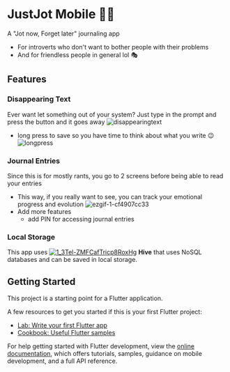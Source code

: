 # JustJot Mobile 📝📱
A "Jot now, Forget later" journaling app
- For introverts who don't want to bother people with their problems
- And for friendless people in general lol 🎭

## Features
### Disappearing Text
Ever want let something out of your system? Just type in the prompt and press the button and it goes away
![disappearingtext](https://github.com/Malaga-Karl/jotMobile/assets/116955232/e1a1cc6a-6ab4-44ec-adab-deca44f6c55e)
- long press to save so you have time to think about what you write 😉
![longpress](https://github.com/Malaga-Karl/jotMobile/assets/116955232/b200315e-92a7-4aea-86b2-a0347413a392)

### Journal Entries
Since this is for mostly rants, you go to 2 screens before being able to read your entries
- This way, if you really want to see, you can track your emotional progress and evolution
![ezgif-1-cf4907cc33](https://github.com/Malaga-Karl/jotMobile/assets/116955232/68ca0ef3-c56d-484a-8114-c51b803c3feb)
- Add more features
  - add PIN for accessing journal entries
 
### Local Storage
This app uses [![1_3Tel-ZMFCafTricp8RoxHg](https://github.com/Malaga-Karl/jotMobile/assets/116955232/9118344c-7421-4651-a521-9c21ecfb47ba)](https://pub.dev/documentation/hive/latest/) **Hive** that uses NoSQL databases and can be saved in local storage.


## Getting Started
This project is a starting point for a Flutter application.

A few resources to get you started if this is your first Flutter project:

- [Lab: Write your first Flutter app](https://docs.flutter.dev/get-started/codelab)
- [Cookbook: Useful Flutter samples](https://docs.flutter.dev/cookbook)

For help getting started with Flutter development, view the
[online documentation](https://docs.flutter.dev/), which offers tutorials,
samples, guidance on mobile development, and a full API reference.
